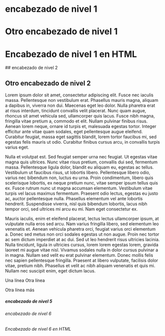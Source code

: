 # encabezado de nivel 1

Otro encabezado de nivel 1
==========================

<h1>Encabezado de nivel 1 en HTML</h1>
## encabezado de nivel 2

Otro encabezado de nivel 2
--------------------------


Lorem ipsum dolor sit amet, consectetur adipiscing elit. Fusce nec iaculis massa. Pellentesque non vestibulum erat. Phasellus mauris magna, aliquam a dapibus in, viverra non dui. Maecenas eget leo dolor. Nulla pharetra erat at risus interdum, tincidunt convallis velit placerat. Nunc quam augue, rhoncus sit amet vehicula sed, ullamcorper quis lacus. Fusce nibh magna, fringilla vitae pretium a, commodo et elit. Nullam pulvinar finibus risus. Aenean lorem neque, ornare id turpis et, malesuada egestas tortor. Integer efficitur ante vitae quam sodales, eget pellentesque augue eleifend. Curabitur feugiat, massa eget sagittis blandit, lorem tortor faucibus mi, sed egestas felis mauris ut odio. Curabitur finibus cursus arcu, in convallis turpis varius eget.

Nulla et volutpat est. Sed feugiat semper urna nec feugiat. Ut egestas vitae magna quis ultrices. Nunc vitae risus pretium, convallis dui sed, fermentum massa. Pellentesque ligula dolor, blandit eu aliquam eu, egestas ac tellus. Vestibulum ut faucibus risus, ut lobortis libero. Pellentesque libero odio, varius nec bibendum non, luctus eu urna. Proin condimentum, libero quis scelerisque lobortis, ex neque pretium nunc, vitae semper ipsum tellus quis ex. Fusce rutrum nunc ut magna accumsan elementum. Vestibulum vitae turpis vel lacus maximus fermentum. Praesent odio lectus, egestas eu justo ac, auctor pellentesque nulla. Phasellus elementum vel ante lobortis hendrerit. Suspendisse viverra, nisl quis bibendum lobortis, lacus nibh tempor orci, sed ultrices mi arcu eu mi. Nam eget consectetur ex.

Mauris iaculis, enim et eleifend placerat, lectus lectus ullamcorper ipsum, at vulputate nulla eros sed arcu. Nam varius fringilla libero, sed elementum leo venenatis et. Aenean vehicula pharetra orci, feugiat varius orci elementum a. Donec sed metus non orci sodales egestas ut non augue. Proin nec tortor ac sem dictum imperdiet at ac dui. Sed ut leo hendrerit risus ultricies lacinia. Nulla tincidunt, ligula in ultricies cursus, lorem lorem egestas lorem, gravida laoreet mi augue vitae nisl. Vivamus sodales nulla in dolor cursus pulvinar a in magna. Nullam sed velit eu erat pulvinar elementum. Donec mollis felis nec sapien pellentesque fringilla. Praesent at libero vulputate, facilisis dolor vitae, pretium nibh. Phasellus et velit ac nibh aliquam venenatis et quis mi. Nullam nec suscipit enim, eget dictum lacus.

Una línea
Otra línea

Otra línea más

##### encabezado de nivel 5
###### encabezado de nivel 6

<h6>Encabezado de nivel 6 en HTML</h6>
